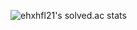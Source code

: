 ![ehxhfl21's solved.ac stats](https://github-readme-solvedac.hyp3rflow.vercel.app/api/?handle=ehxhfl21)
